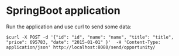 # SpringBoot application
Run the application and use curl to send some data:

`$curl -X POST -d '{"id": "id", "name": "name", "title": "title", "price": 695783, "date": "2015-01-01" }'  -H 'Content-Type: application/json' http://localhost:8080/send/opportunity/`

